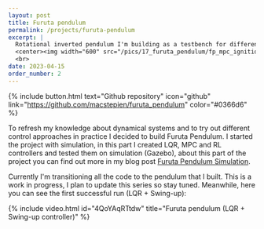 ```yaml
---
layout: post
title: Furuta pendulum
permalink: /projects/furuta-pendulum
excerpt: |
  Rotational inverted pendulum I'm building as a testbench for different control algorithms
  <center><img width="600" src="/pics/17_furuta_pendulum/fp_mpc_ignition.gif"></center>
  <br>
date: 2023-04-15
order_number: 2
---
```


{% include button.html text="Github repository" icon="github" link="https://github.com/macstepien/furuta_pendulum" color="#0366d6" %}

To refresh my knowledge about dynamical systems and to try out different control approaches in practice I decided to build Furuta Pendulum. I started the project with simulation, in this part I created LQR, MPC and RL controllers and tested them on simulation (Gazebo), about this part of the project you can find out more in my blog post [Furuta Pendulum Simulation](/blog/furuta-pendulum-simulation).

Currently I'm transitioning all the code to the pendulum that I built. This is a work in progress, I plan to update this series so stay tuned.
Meanwhile, here you can see the first successful run (LQR + Swing-up):

{% include video.html id="4QoYAqRTtdw" title="Furuta pendulum (LQR + Swing-up controller)" %}